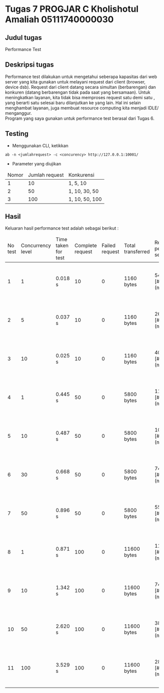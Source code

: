 # Tugas 7 PROGJAR C Kholishotul Amaliah 05111740000030

## Judul tugas
Performance Test

## Deskripsi tugas
Performance test dilakukan untuk mengetahui seberapa kapasitas dari web server yang kita gunakan untuk melayani request dari client (browser, device dsb). Request dari client datang secara simultan (berbarengan) dan konkuren (datang berbarengan tidak pada saat yang bersamaan). Untuk meningkatkan layanan, kita tidak bisa memproses request satu demi satu , yang berarti satu selesai baru dilanjutkan ke yang lain. Hal ini selain menghambat layanan, juga membuat resource computing kita menjadi IDLE/ menganggur.<br>
Program yang saya gunakan untuk performance test berasal dari Tugas 6.

## Testing
* Menggunakan CLI, ketikkan<br>
```
ab -n <jumlahrequest> -c <concurency> http://127.0.0.1:10001/
```
* Parameter yang diujikan <br>
<table>
<thead>
<td>Nomor</td>
<td>Jumlah request</td>
<td>Konkurensi</td>
</thead>
<tbody>
<tr>
<td>1</td>
<td>10</td>
<td>1, 5, 10</td>
</tr>
<tr>
<td>2</td>
<td>50</td>
<td>1, 10, 30, 50</td>
</tr>
<tr>
<td>3</td>
<td>100</td>
<td>1, 10, 50, 100</td>
</tr>
</tbody>
</table>


## Hasil
Keluaran hasil performance test adalah sebagai berikut :<br>
<table>
<thead>
<td>No test</td>
<td>Concurrency level</td>
<td>Time taken for test</td>
<td>Complete request</td>
<td>Failed request</td>
<td>Total transferred</td>
<td>Request per second</td>
<td>Time per request</td>
<td>Transfer rate</td>
</thead>
<tbody>
<tr>
<td>1</td>
<td>1</td>
<td>0.018 s</td>
<td>10</td>
<td>0</td>
<td>1160 bytes</td>
<td>542.42 [#/sec] (mean)</td>
<td>1.844 [ms] (mean, across all concurrent request)</td>
<td>61.45 [Kbytes/sec]</td>
</tr>
<tr>
<td>2</td>
<td>5</td>
<td>0.037 s</td>
<td>10</td>
<td>0</td>
<td>1160 bytes</td>
<td>268.52 [#/sec] (mean)</td>
<td>3.724 [ms] (mean, across all concurrent request)</td>
<td>30.42 [Kbytes/sec]</td>
</tr>
<tr>
<td>3</td>
<td>10</td>
<td>0.025 s</td>
<td>10</td>
<td>0</td>
<td>1160 bytes</td>
<td>403.60 [#/sec] (mean)</td>
<td>2.478 [ms] (mean, across all concurrent request)</td>
<td>45.72 [Kbytes/sec]</td>
</tr>
<tr>
<td>4</td>
<td>1</td>
<td>0.445 s</td>
<td>50</td>
<td>0</td>
<td>5800 bytes</td>
<td>112.43 [#/sec] (mean)</td>
<td>8.894 [ms] (mean, across all concurrent request)</td>
<td>12.74 [Kbytes/sec]</td>
</tr>
<tr>
<td>5</td>
<td>10</td>
<td>0.487 s</td>
<td>50</td>
<td>0</td>
<td>5800 bytes</td>
<td>102.65 [#/sec] (mean)</td>
<td>9.742 [ms] (mean, across all concurrent request)</td>
<td>11.63 [Kbytes/sec]</td>
</tr>
<tr>
<td>6</td>
<td>30</td>
<td>0.668 s</td>
<td>50</td>
<td>0</td>
<td>5800 bytes</td>
<td>74.80 [#/sec] (mean)</td>
<td>13.370 [ms] (mean, across all concurrent request)</td>
<td>8.47 [Kbytes/sec]</td>
</tr>
<tr>
<td>7</td>
<td>50</td>
<td>0.896 s</td>
<td>50</td>
<td>0</td>
<td>5800 bytes</td>
<td>55.81 [#/sec] (mean)</td>
<td>17.916 [ms] (mean, across all concurrent request)</td>
<td>6.32 [Kbytes/sec]</td>
</tr>
<tr>
<td>8</td>
<td>1</td>
<td>0.871 s</td>
<td>100</td>
<td>0</td>
<td>11600 bytes</td>
<td>114.85 [#/sec] (mean)</td>
<td>8.707 [ms] (mean, across all concurrent request)</td>
<td>13.01 [Kbytes/sec]</td>
</tr>
<tr>
<td>9</td>
<td>10</td>
<td>1.342 s</td>
<td>100</td>
<td>0</td>
<td>11600 bytes</td>
<td>74.53 [#/sec] (mean)</td>
<td>13.417 [ms] (mean, across all concurrent request)</td>
<td>8.44 [Kbytes/sec]</td>
</tr>
<tr>
<td>10</td>
<td>50</td>
<td>2.620 s</td>
<td>100</td>
<td>0</td>
<td>11600 bytes</td>
<td>38.16 [#/sec] (mean)</td>
<td>26.204 [ms] (mean, across all concurrent request)</td>
<td>4.32 [Kbytes/sec]</td>
</tr>
<tr>
<td>11</td>
<td>100</td>
<td>3.529 s</td>
<td>100</td>
<td>0</td>
<td>11600 bytes</td>
<td>28.34 [#/sec] (mean)</td>
<td>35.291 [ms] (mean, across all concurrent request)</td>
<td>3.21 [Kbytes/sec]</td>
</tr>
</tbody>
</table>
